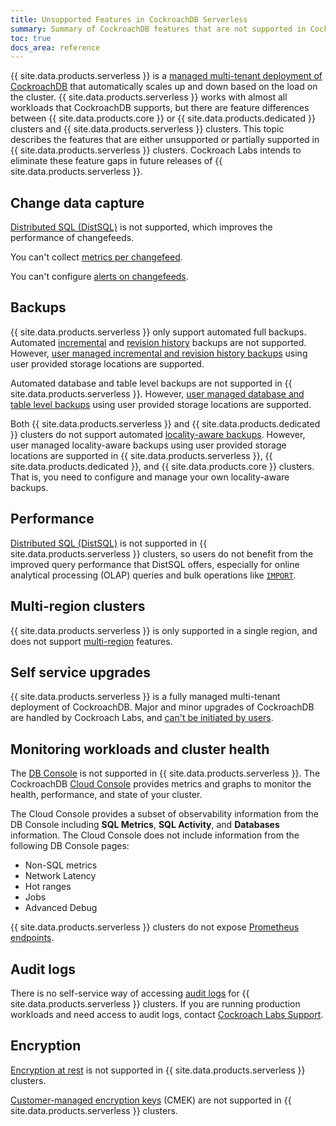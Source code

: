 ```yaml
---
title: Unsupported Features in CockroachDB Serverless
summary: Summary of CockroachDB features that are not supported in CockroachDB Serverless 
toc: true
docs_area: reference
---
```


{{ site.data.products.serverless }} is a [managed multi-tenant deployment of CockroachDB](architecture.html#cockroachdb-serverless) that automatically scales up and down based on the load on the cluster. {{ site.data.products.serverless }} works with almost all workloads that CockroachDB supports, but there are feature differences between {{ site.data.products.core }} or {{ site.data.products.dedicated }} clusters and {{ site.data.products.serverless }} clusters. This topic describes the features that are either unsupported or partially supported in {{ site.data.products.serverless }} clusters. Cockroach Labs intends to eliminate these feature gaps in future releases of {{ site.data.products.serverless }}.

## Change data capture

[Distributed SQL (DistSQL)](../{{site.versions["stable"]}}/architecture/sql-layer.html#distsql) is not supported, which improves the performance of changefeeds.

You can't collect [metrics per changefeed](../{{site.versions["stable"]}}/monitor-and-debug-changefeeds.html#using-changefeed-metrics-labels).

You can't configure [alerts on changefeeds](../{{site.versions["stable"]}}/monitoring-and-alerting.html#changefeed-is-experiencing-high-latency).

## Backups

{{ site.data.products.serverless }} only support automated full backups. Automated [incremental](../{{site.versions["stable"]}}/take-full-and-incremental-backups.html) and [revision history](../{{site.versions["stable"]}}/take-backups-with-revision-history-and-restore-from-a-point-in-time.html) backups are not supported. However, [user managed incremental and revision history backups](run-bulk-operations.html#backup-and-restore-data) using user provided storage locations are supported.

Automated database and table level backups are not supported in {{ site.data.products.serverless }}. However, [user managed database and table level backups](run-bulk-operations.html#backup-and-restore-data) using user provided storage locations are supported.

Both {{ site.data.products.serverless }} and {{ site.data.products.dedicated }} clusters do not support automated [locality-aware backups](../{{site.versions["stable"]}}/take-and-restore-locality-aware-backups.html). However, user managed locality-aware backups using user provided storage locations are supported in {{ site.data.products.serverless }}, {{ site.data.products.dedicated }}, and {{ site.data.products.core }} clusters. That is, you need to configure and manage your own locality-aware backups.

## Performance

[Distributed SQL (DistSQL)](../{{site.versions["stable"]}}/architecture/sql-layer.html#distsql) is not supported in {{ site.data.products.serverless }} clusters, so users do not benefit from the improved query performance that DistSQL offers, especially for online analytical processing (OLAP) queries and bulk operations like [`IMPORT`](../{{site.versions["stable"]}}/import.html).

## Multi-region clusters

{{ site.data.products.serverless }} is only supported in a single region, and does not support [multi-region](../{{site.versions["stable"]}}/multiregion-overview.html) features.

## Self service upgrades

{{ site.data.products.serverless }} is a fully managed multi-tenant deployment of CockroachDB. Major and minor upgrades of CockroachDB are handled by Cockroach Labs, and [can't be initiated by users](serverless-faqs.html#can-i-upgrade-the-version-of-cockroachdb-my-cockroachdb-serverless-beta-cluster-is-running-on).

## Monitoring workloads and cluster health

The [DB Console](../{{site.versions["stable"]}}/ui-overview.html) is not supported in {{ site.data.products.serverless }}. The CockroachDB [Cloud Console](cluster-overview-page.html) provides metrics and graphs to monitor the health, performance, and state of your cluster.

The Cloud Console provides a subset of observability information from the DB Console including **SQL Metrics**, **SQL Activity**, and **Databases** information. The Cloud Console does not include information from the following DB Console pages:

- Non-SQL metrics
- Network Latency
- Hot ranges
- Jobs
- Advanced Debug

{{ site.data.products.serverless }} clusters do not expose [Prometheus endpoints](../{{site.versions["stable"]}}/monitor-cockroachdb-with-prometheus.html).

## Audit logs

There is no self-service way of accessing [audit logs](sql-audit-logging.html) for {{ site.data.products.serverless }} clusters. If you are running production workloads and need access to audit logs, contact [Cockroach Labs Support](https://support.cockroachlabs.com).

## Encryption

[Encryption at rest](../{{site.versions["stable"]}}/security-reference/encryption.html#encryption-at-rest) is not supported in {{ site.data.products.serverless }} clusters.

[Customer-managed encryption keys](managing-cmek.html) (CMEK) are not supported in {{ site.data.products.serverless }} clusters.